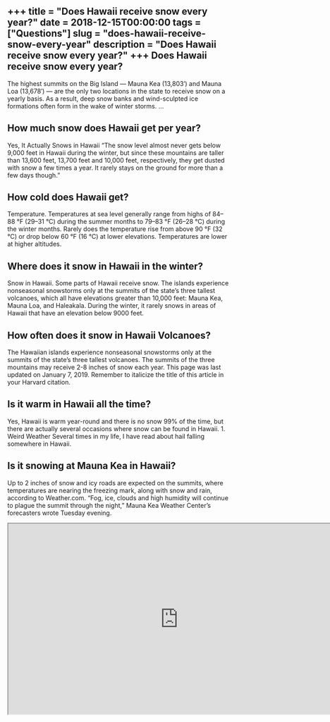 +++
title = "Does Hawaii receive snow every year?"
date = 2018-12-15T00:00:00
tags = ["Questions"]
slug = "does-hawaii-receive-snow-every-year"
description = "Does Hawaii receive snow every year?"
+++
Does Hawaii receive snow every year?
------------------------------------

The highest summits on the Big Island — Mauna Kea (13,803′) and Mauna Loa (13,678′) — are the only two locations in the state to receive snow on a yearly basis. As a result, deep snow banks and wind-sculpted ice formations often form in the wake of winter storms. …

How much snow does Hawaii get per year?
---------------------------------------

Yes, It Actually Snows in Hawaii “The snow level almost never gets below 9,000 feet in Hawaii during the winter, but since these mountains are taller than 13,600 feet, 13,700 feet and 10,000 feet, respectively, they get dusted with snow a few times a year. It rarely stays on the ground for more than a few days though.”

How cold does Hawaii get?
-------------------------

Temperature. Temperatures at sea level generally range from highs of 84–88 °F (29–31 °C) during the summer months to 79–83 °F (26–28 °C) during the winter months. Rarely does the temperature rise from above 90 °F (32 °C) or drop below 60 °F (16 °C) at lower elevations. Temperatures are lower at higher altitudes.

Where does it snow in Hawaii in the winter?
-------------------------------------------

Snow in Hawaii. Some parts of Hawaii receive snow. The islands experience nonseasonal snowstorms only at the summits of the state’s three tallest volcanoes, which all have elevations greater than 10,000 feet: Mauna Kea, Mauna Loa, and Haleakala. During the winter, it rarely snows in areas of Hawaii that have an elevation below 9000 feet.

How often does it snow in Hawaii Volcanoes?
-------------------------------------------

The Hawaiian islands experience nonseasonal snowstorms only at the summits of the state’s three tallest volcanoes. The summits of the three mountains may receive 2-8 inches of snow each year. This page was last updated on January 7, 2019. Remember to italicize the title of this article in your Harvard citation.

Is it warm in Hawaii all the time?
----------------------------------

Yes, Hawaii is warm year-round and there is no snow 99% of the time, but there are actually several occasions where snow can be found in Hawaii. 1. Weird Weather Several times in my life, I have read about hail falling somewhere in Hawaii.

Is it snowing at Mauna Kea in Hawaii?
-------------------------------------

Up to 2 inches of snow and icy roads are expected on the summits, where temperatures are nearing the freezing mark, along with snow and rain, according to Weather.com. “Fog, ice, clouds and high humidity will continue to plague the summit through the night,” Mauna Kea Weather Center’s forecasters wrote Tuesday evening.

<iframe allow="accelerometer; autoplay; clipboard-write; encrypted-media; gyroscope; picture-in-picture" allowfullscreen="" class="__youtube_prefs__  epyt-is-override  no-lazyload" data-no-lazy="1" data-origheight="433" data-origwidth="770" data-skipgform_ajax_framebjll="" height="433" id="_ytid_29636" loading="lazy" src="https://www.youtube.com/embed/LLeAlvHjVHI?enablejsapi=1&autoplay=0&cc_load_policy=0&cc_lang_pref=&iv_load_policy=1&loop=0&modestbranding=0&rel=1&fs=1&playsinline=0&autohide=2&theme=dark&color=red&controls=1&" title="YouTube player" width="770"></iframe>